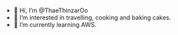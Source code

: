 - 👋 Hi, I’m @ThaeThinzarOo
- 👀 I’m interested in travelling, cooking and baking cakes.
- 🌱 I’m currently learning AWS.

<!---
ThaeThinzarOo/ThaeThinzarOo is a ✨ special ✨ repository because its `README.md` (this file) appears on your GitHub profile.
You can click the Preview link to take a look at your changes.
--->
